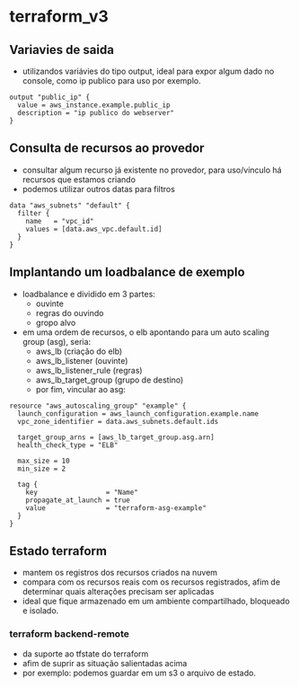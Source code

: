 # terraform_v3

## Variavies de saida
- utilizandos variávies do tipo output, ideal para expor algum dado no console, como ip publico para uso por exemplo.
```
output "public_ip" {
  value = aws_instance.example.public_ip
  description = "ip publico do webserver"
}
```

## Consulta de recursos ao provedor
- consultar algum recurso já existente no provedor, para uso/vinculo há recursos que estamos criando
- podemos utilizar outros datas para filtros
```
data "aws_subnets" "default" {
  filter {
    name   = "vpc_id"
    values = [data.aws_vpc.default.id]
  }
}
```

## Implantando um loadbalance de exemplo
- loadbalance e dividido em 3 partes:
  - ouvinte
  - regras do ouvindo
  - gropo alvo
- em uma ordem de recursos, o elb apontando para um auto scaling group (asg), seria:
  - aws_lb (criação do elb)
  - aws_lb_listener (ouvinte) 
  - aws_lb_listener_rule (regras)
  - aws_lb_target_group (grupo de destino)
  - por fim, vincular ao asg:
````
resource "aws_autoscaling_group" "example" {
  launch_configuration = aws_launch_configuration.example.name
  vpc_zone_identifier = data.aws_subnets.default.ids

  target_group_arns = [aws_lb_target_group.asg.arn]
  health_check_type = "ELB"

  max_size = 10
  min_size = 2

  tag {
    key                 = "Name"
    propagate_at_launch = true
    value               = "terraform-asg-example"
  }
}
`````

## Estado terraform
- mantem os registros dos recursos criados na nuvem
- compara com os recursos reais com os recursos registrados, afim de determinar quais alterações precisam ser aplicadas
- ideal que fique armazenado em um ambiente compartilhado, bloqueado e isolado.

### terraform backend-remote
- da suporte ao tfstate do terraform
- afim de suprir as situação salientadas acima
- por exemplo: podemos guardar em um s3 o arquivo de estado.
